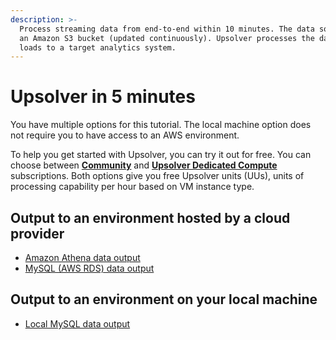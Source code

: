 ```yaml
---
description: >-
  Process streaming data from end-to-end within 10 minutes. The data source is
  an Amazon S3 bucket (updated continuously). Upsolver processes the data and
  loads to a target analytics system.
---
```


# Upsolver in 5 minutes

You have multiple options for this tutorial. The local machine option does not require you to have access to an AWS environment.

To help you get started with Upsolver, you can try it out for free. You can choose between  [**Community**](https://app.upsolver.com/signup/free) and [**Upsolver Dedicated Compute**](https://app.upsolver.com/signup) subscriptions. Both options give you free Upsolver units \(UUs\), units of processing capability per hour based on VM instance type.

## Output to an environment hosted by a cloud provider

* [Amazon Athena data output](amazon-athena-output-option.md)
* [MySQL \(AWS RDS\) data output](mysql-aws-rds-data-output.md)

## Output to an environment on your local machine

* [Local MySQL data output](mysql-data-output-option.md)

